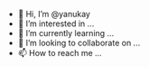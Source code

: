 - 👋 Hi, I’m @yanukay
- 👀 I’m interested in ...
- 🌱 I’m currently learning ...
- 💞️ I’m looking to collaborate on ...
- 📫 How to reach me ...

<!---
yanukay/yanukay is a ✨ special ✨ repository because its `README.md` (this file) appears on your GitHub profile.
You can click the Preview link to take a look at your changes.
--->
